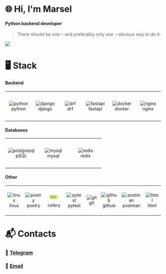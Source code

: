 # 🌐 Hi, I'm Marsel
#### Python backend developer

> There should be one-- and preferably only one --obvious way to do it.

![](https://github-profile-summary-cards.vercel.app/api/cards/profile-details?username=pavuchara&theme=transparent)

# 🖥️ Stack
#### Backend
<table width='100%'>
  <tr>
    <td align="center" width="90" height="90">
    <img src="https://cdn.jsdelivr.net/gh/devicons/devicon@latest/icons/python/python-original.svg" alt="python" title="python" width="30" height="30" />
      <br>python
    </td>
    <td align="center" width="90" height="90">
      <img src="https://cdn.jsdelivr.net/gh/devicons/devicon@latest/icons/django/django-plain.svg" alt="django" title="django" width="30" height="30" />
      <br>django
    </td>
    <td align="center" width="90" height="90">
        <img src="https://cdn.jsdelivr.net/gh/devicons/devicon@latest/icons/djangorest/djangorest-plain.svg" alt="drf" title="drf" width="30" height="30" />
        <br>drf
    </td>
    <td align="center" width="90" height="90">
        <img src="https://cdn.jsdelivr.net/gh/devicons/devicon@latest/icons/fastapi/fastapi-original.svg" alt="fastapi" title="fastapi" width="30" height="30" />
        <br>fastapi
    </td>
    <td align="center" width="90" height="90">
      <img src="https://cdn.jsdelivr.net/gh/devicons/devicon@latest/icons/docker/docker-plain.svg" alt="docker" title="docker" width="30" height="30" />
      <br>docker
    </td>
    <td align="center" width="90" height="90">
      <img src="https://cdn.jsdelivr.net/gh/devicons/devicon@latest/icons/nginx/nginx-original.svg" alt="nginx" title="nginx" width="30" height="30" />
      <br>nginx
  </td>
  </tr>
</table>

#### Databases
<table width='100%'>
  <tr>
    <td align="center" width="90" height="90">
      <img src="https://cdn.jsdelivr.net/gh/devicons/devicon@latest/icons/postgresql/postgresql-original.svg" alt="postgresql" title="postgresql" width="30" height="30" />
      <br>pSQL
    </td>
    <td align="center" width="90" height="90">
      <img src="https://cdn.jsdelivr.net/gh/devicons/devicon@latest/icons/mysql/mysql-original.svg" alt="mysql" title="mysql" width="30" height="30" />
      <br>mysql
    </td>
    <td align="center" width="90" height="90">
      <img src="https://cdn.jsdelivr.net/gh/devicons/devicon@latest/icons/redis/redis-original.svg" alt="redis" title="redis" width="30" height="30" />
      <br>redis
    </td>
  </tr>
</table>


#### Other
<table width='100%'>
  <tr>
    <td align="center" width="90" height="90">
      <img src="https://cdn.jsdelivr.net/gh/devicons/devicon@latest/icons/linux/linux-original.svg" alt="linux" title="linux" width="30" height="30" />
      <br>linux
    </td>
    <td align="center" width="90" height="90">
      <img src="https://cdn.jsdelivr.net/gh/devicons/devicon@latest/icons/poetry/poetry-original.svg" alt="poetry" title="poetry" width="30" height="30" />
      <br>poetry
    </td>
    <td align="center" width="90" height="90">
      <img src="https://github.com/celery/celery/blob/main/docs/images/celery_512.png" alt="celery" title="pytest" alt="" width="30" height="30" />
      <br>celery
    </td>
    <td align="center" width="90" height="90">
      <img src="https://cdn.jsdelivr.net/gh/devicons/devicon@latest/icons/pytest/pytest-original.svg" alt="pytest" width="30" height="30" />
      <br>pytest
    </td>
    <td align="center" width="90" height="90">
        <img src="https://cdn.jsdelivr.net/gh/devicons/devicon@latest/icons/git/git-original.svg" alt="git" title="git" width="30" height="30" />
        <br>git
    </td>
    <td align="center" width="90" height="90">
      <img src="https://cdn.jsdelivr.net/gh/devicons/devicon@latest/icons/github/github-original.svg" alt="github" title="github" width="30" height="30" />
      <br>github
    </td>
    <td align="center" width="90" height="90">
      <img src="https://cdn.jsdelivr.net/gh/devicons/devicon@latest/icons/postman/postman-original.svg" alt="postman" title="postman" width="30" height="30" />
      <br>postman
    </td>
    <td align="center" width="90" height="90">
      <img src="https://cdn.jsdelivr.net/gh/devicons/devicon@latest/icons/html5/html5-original.svg" alt="html" title="html" alt="" width="30" height="30" />
      <br>html
    </td>
  </tr>
</table>

# 📬 Contacts
### 📲 [Telegram](https://t.me/mpavuk)
### 📧 [Email](mailto:MarselPavukTw@yandex.ru)
